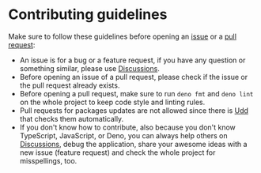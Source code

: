 # Contributing guidelines

Make sure to follow these guidelines before opening an [issue](https://github.com/Bellisario/profilator/issues/new/choose) or a [pull request](https://github.com/Bellisario/profilator/pulls):

- An issue is for a bug or a feature request, if you have any question or something similar, please use [Discussions](https://github.com/Bellisario/profilator/discussions).
- Before opening an issue of a pull request, please check if the issue or the pull request already exists.
- Before opening a pull request, make sure to run `deno fmt` and `deno lint` on the whole project to keep code style and linting rules.
- Pull requests for packages updates are not allowed since there is [Udd](https://github.com/hayd/deno-udd) that checks them automatically.
- If you don't know how to contribute, also because you don't know TypeScript, JavaScript, or Deno, you can always help others on [Discussions](https://github.com/Bellisario/profilator/discussions), debug the application, share your awesome ideas with a new issue (feature request) and check the whole project for misspellings, too.

